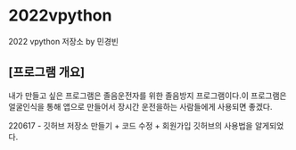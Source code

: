 # 2022vpython
2022 vpython 저장소 by 민경빈
## [프로그램 개요]
내가 만들고 싶은 프로그램은 졸음운전자를 위한 졸음방지 프로그램이다.이 프로그램은 얼굴인식을 통해 앱으로 만들어서 장시간 운전을하는 사람들에게 사용되면 좋겠다.


220617 - 깃허브 저장소 만들기 + 코드 수정 + 회원가입
깃허브의 사용법을 알게되었다.
